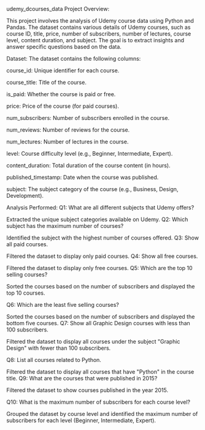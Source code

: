 udemy_dcourses_data Project Overview:

This project involves the analysis of Udemy course data using Python and Pandas. The dataset contains various details of Udemy courses, such as course ID, title, price, number of subscribers, number of lectures, course level, content duration, and subject. The goal is to extract insights and answer specific questions based on the data.

Dataset: The dataset contains the following columns:

course_id: Unique identifier for each course.

course_title: Title of the course.

is_paid: Whether the course is paid or free.

price: Price of the course (for paid courses).

num_subscribers: Number of subscribers enrolled in the course.

num_reviews: Number of reviews for the course.

num_lectures: Number of lectures in the course.

level: Course difficulty level (e.g., Beginner, Intermediate, Expert).

content_duration: Total duration of the course content (in hours).

published_timestamp: Date when the course was published.

subject: The subject category of the course (e.g., Business, Design, Development).

Analysis Performed:
Q1: What are all different subjects that Udemy offers?

Extracted the unique subject categories available on Udemy. Q2: Which subject has the maximum number of courses?

Identified the subject with the highest number of courses offered. Q3: Show all paid courses.

Filtered the dataset to display only paid courses. Q4: Show all free courses.

Filtered the dataset to display only free courses. Q5: Which are the top 10 selling courses?

Sorted the courses based on the number of subscribers and displayed the top 10 courses.

Q6: Which are the least five selling courses?

Sorted the courses based on the number of subscribers and displayed the bottom five courses. Q7: Show all Graphic Design courses with less than 100 subscribers.

Filtered the dataset to display all courses under the subject "Graphic Design" with fewer than 100 subscribers.

Q8: List all courses related to Python.

Filtered the dataset to display all courses that have "Python" in the course title. Q9: What are the courses that were published in 2015?

Filtered the dataset to show courses published in the year 2015.

Q10: What is the maximum number of subscribers for each course level?

Grouped the dataset by course level and identified the maximum number of subscribers for each level (Beginner, Intermediate, Expert).
